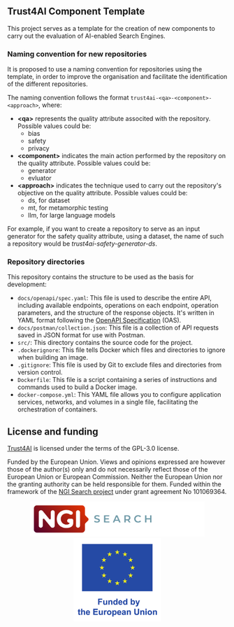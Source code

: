 ## Trust4AI Component Template

This project serves as a template for the creation of new components to carry out the evaluation of AI-enabled Search Engines.

### Naming convention for new repositories

It is proposed to use a naming convention for repositories using the template, in order to improve the organisation and facilitate the identification of the different repositories.

The naming convention follows the format `trust4ai-<qa>-<component>-<approach>`, where:

- **\<qa\>** represents the quality attribute associted with the repository. Possible values could be:
    - bias
    - safety
    - privacy
- **\<component\>** indicates the main action performed by the repository on the quality attribute. Possible values could be:
    - generator
    - evluator
- **\<approach\>** indicates the technique used to carry out the repository's objective on the quality attribute. Possible values could be:
    - ds, for dataset
    - mt, for metamorphic testing
    - llm, for large language models

For example, if you want to create a repository to serve as an input generator for the safety quality attribute, using a dataset, the name of such a repository would be _trust4ai-safety-generator-ds_.

### Repository directories

This repository contains the structure to be used as the basis for development:

- `docs/openapi/spec.yaml`: This file is used to describe the entire API, including available endpoints, operations on each endpoint, operation parameters, and the structure of the response objects. It's written in YAML format following the [OpenAPI Specification](https://spec.openapis.org/oas/latest.html) (OAS).
- `docs/postman/collection.json`: This file is a collection of API requests saved in JSON format for use with Postman.
-  `src/`: This directory contains the source code for the project.
-  `.dockerignore`: This file tells Docker which files and directories to ignore when building an image.
-  `.gitignore`: This file is used by Git to exclude files and directories from version control.
-  `Dockerfile`: This file is a script containing a series of instructions and commands used to build a Docker image.
-  `docker-compose.yml`: This YAML file allows you to configure application services, networks, and volumes in a single file, facilitating the orchestration of containers.

## License and funding

[Trust4AI](https://trust4ai.github.io/trust4ai/) is licensed under the terms of the GPL-3.0 license.

Funded by the European Union. Views and opinions expressed are however those of the author(s) only and do not necessarily reflect those of the European Union or European Commission. Neither the European Union nor the granting authority can be held responsible for them. Funded within the framework of the [NGI Search project](https://www.ngisearch.eu/) under grant agreement No 101069364.

<p align="center">
<img src="https://github.com/Trust4AI/trust4ai/blob/main/funding_logos/NGI_Search-rgb_Plan-de-travail-1-2048x410.png" width="400">
<img src="https://github.com/Trust4AI/trust4ai/blob/main/funding_logos/EU_funding_logo.png" width="200">
</p>
